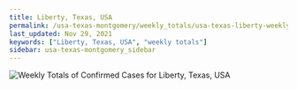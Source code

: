 ```yaml
---
title: Liberty, Texas, USA
permalink: /usa-texas-montgomery/weekly_totals/usa-texas-liberty-weekly_totals.html
last_updated: Nov 29, 2021
keywords: ["Liberty, Texas, USA", "weekly totals"]
sidebar: usa-texas-montgomery_sidebar
---
```


![Weekly Totals of Confirmed Cases for Liberty, Texas, USA](/covid_tracker/images/graphs/usa-texas-liberty-weekly_totals_graph.png)
